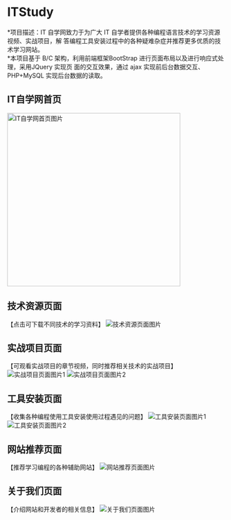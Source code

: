# ITStudy
*项目描述：IT 自学网致力于为广大 IT 自学者提供各种编程语言技术的学习资源视频、实战项目，解 答编程工具安装过程中的各种疑难杂症并推荐更多优质的技术学习网站。<br>
*本项目基于 B/C 架构，利用前端框架BootStrap 进行页面布局以及进行响应式处理，采用JQuery 实现页 面的交互效果，通过 ajax 实现前后台数据交互、PHP+MySQL 实现后台数据的读取。
## IT自学网首页
<img src="https://github.com/C-XingM/ITStudy/blob/master/images/IT%E8%87%AA%E5%AD%A6%E7%BD%91--%E6%88%91%E5%9C%A8%E6%88%90%E4%B8%BA%E4%B8%80%E5%90%8D%E4%BC%98%E7%A7%80%E7%A8%8B%E5%BA%8F%E5%91%98%E7%9A%84%E8%B7%AF%E4%B8%8A.png" alt="IT自学网首页图片" width="400"/><br>
## 技术资源页面
【点击可下载不同技术的学习资料】
![技术资源页面图片](https://github.com/C-XingM/ITStudy/blob/master/images/%E8%AF%BE%E7%A8%8B%E6%95%99%E7%A8%8B-%E5%85%8D%E8%B4%B9%E8%AF%BE%E7%A8%8B.png)
## 实战项目页面
【可观看实战项目的章节视频，同时推荐相关技术的实战项目】
![实战项目页面图片1](https://github.com/C-XingM/ITStudy/blob/master/images/IT%E8%87%AA%E5%AD%A6%E7%BD%91--%E5%AE%9E%E6%88%98%E8%AF%BE%E7%A8%8B1.png)
![实战项目页面图片2](https://github.com/C-XingM/ITStudy/blob/master/images/IT%E8%87%AA%E5%AD%A6%E7%BD%91--%E5%AE%9E%E6%88%98%E8%AF%BE%E7%A8%8B2.png)
## 工具安装页面
【收集各种编程使用工具安装使用过程遇见的问题】
![工具安装页面图片1](https://github.com/C-XingM/ITStudy/blob/master/images/IT%E8%87%AA%E5%AD%A6%E7%BD%91--%E7%BC%96%E7%A8%8B%E5%B7%A5%E5%85%B71.png)
![工具安装页面图片2](https://github.com/C-XingM/ITStudy/blob/master/images/IT%E8%87%AA%E5%AD%A6%E7%BD%91--%E7%BC%96%E7%A8%8B%E5%B7%A5%E5%85%B72.png)
## 网站推荐页面
【推荐学习编程的各种辅助网站】
![网站推荐页面图片](https://github.com/C-XingM/ITStudy/blob/master/images/%E7%BD%91%E7%AB%99%E6%8E%A8%E8%8D%90--%E7%A8%8B%E5%BA%8F%E5%91%98%E5%B8%B8%E7%94%A8%E7%BD%91%E7%AB%99.png)
## 关于我们页面
【介绍网站和开发者的相关信息】
![关于我们页面图片](https://github.com/C-XingM/ITStudy/blob/master/images/%E5%85%B3%E4%BA%8E%E6%88%91%E4%BB%AC-%E4%BA%86%E8%A7%A3%E6%88%91%E4%BB%AC%E6%9B%B4%E5%A4%9A%E7%9A%84%E7%BB%86%E8%8A%82.png)

